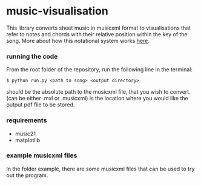 # music-visualisation

This library converts sheet music in musicxml format to visualisations that refer to notes and chords with their relative position within the key of the song. More about how this notational system works [here](https://jessevoostrum.github.io/music-visualisation/). 

### running the code
From the root folder of the repository, run the following line in the terminal:

``` $ python run.py <path to song> <output directory> ```

<path to song> should be the absolute path to the musicxml file, that you wish to convert. (can be either .mxl or .musicxml) 
<output directory> is the location where you would like the output pdf file to be stored. 

### requirements
- music21
- matplotlib


### example musicxml files
In the folder example, there are some musicxml files that can be used to try out the program. 